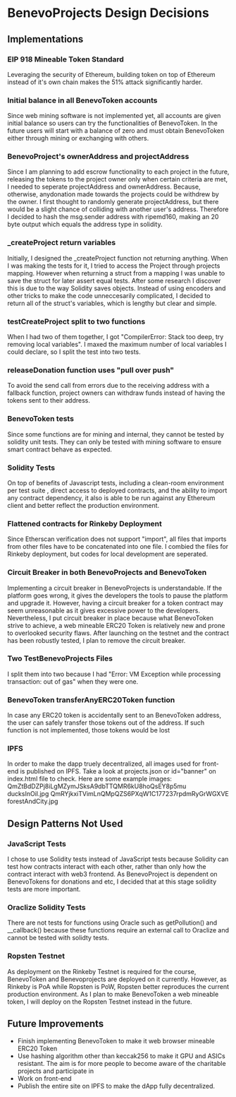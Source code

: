 # BenevoProjects Design Decisions

## Implementations
### EIP 918 Mineable Token Standard
Leveraging the security of Ethereum, building token on top of Ethereum instead of it's own chain makes the 51% attack significantly harder.

### Initial balance in all BenevoToken accounts
Since web mining software is not implemented yet, all accounts are given initial balance so users can try the functionalities of BenevoToken. In the future users will start with a balance of zero and must obtain BenevoToken either through mining or exchanging with others.

### BenevoProject's ownerAddress and projectAddress
Since I am planning to add escrow functionality to each project in the future, releasing the tokens to the project owner only when certain criteria are met, I needed to seperate projectAddress and ownerAddress. Because, otherwise, anydonation made towards the projects could be withdrew by the owner. I first thought to randomly generate projectAddress, but there would be a slight chance of colliding with another user's address. Therefore I decided to hash the msg.sender address with ripemd160, making an 20 byte output which equals the address type in solidity.

### _createProject return variables
Initially, I designed the _createProject function not returning anything. When I was making the tests for it, I tried to access the Project through projects mapping. However when returning a struct from a mapping I was unable to save the struct for later assert equal tests. After some research I discover this is due to the way Solidity saves objects. Instead of using encoders and other tricks to make the code unneccesarily complicated, I decided to return all of the struct's variables, which is lengthy but clear and simple.

### testCreateProject split to two functions
When I had two of them together, I got "CompilerError: Stack too deep, try removing local variables".
I maxed the maximum number of local variables I could declare, so I split the test into two tests.

### releaseDonation function uses "pull over push"
To avoid the send call from errors due to the receiving address with a fallback function, project owners can withdraw funds instead of having the tokens sent to their address.

### BenevoToken tests
Since some functions are for mining and internal, they cannot be tested by solidity unit tests. They can only be tested with mining software to ensure smart contract behave as expected.

### Solidity Tests
On top of benefits of Javascript tests, including a clean-room environment per test suite , direct access to  deployed contracts, and the ability to import any contract dependency, it also is able to be run against any Ethereum client and better reflect the production environment.

### Flattened contracts for Rinkeby Deployment
Since Etherscan verification does not support "import", all files that imports from other files have to be concatenated into one file.
I combied the files for Rinkeby deployment, but codes for local development are seperated.

### Circuit Breaker in both BenevoProjects and BenevoToken
Implementing a circuit breaker in BenevoProjects is understandable. If the platform goes wrong, it gives the developers the tools to pause the platform and upgrade it. However, having a circuit breaker for a token contract may seem unreasonable as it gives excessive power to the developers. Nevertheless, I put circuit breaker in place because what BenevoToken strive to achieve, a web mineable ERC20 Token is relatively new and prone to overlooked security flaws. After launching on the testnet and the contract has been robustly tested, I plan to remove the circuit breaker.

### Two TestBenevoProjects Files
I split them into two because I had "Error: VM Exception while processing transaction: out of gas" when they were one.

### BenevoToken transferAnyERC20Token function
In case any ERC20 token is accidentally sent to an BenevoToken address, the user can safely transfer those tokens out of the address. If such function is not implemented, those tokens would be lost

### IPFS
In order to make the dapp truely decentralized, all images used for front-end is published on IPFS. 
Take a look at projects.json or id="banner" on index.html file to check. 
Here are some example images:
QmZtBdDZPj8iLgMZymJSksA9dbTTQMR6kU8hoQsEY8p5mu ducksInOil.jpg
QmRYjkxiTVimLnQMpQZS6PXqW1C177237rpdmRyGrWGXVE forestAndCity.jpg

## Design Patterns Not Used

### JavaScript Tests
I chose to use Solidity tests instead of JavaScript tests because Solidity can test how contracts interact with each other, rather than only how the contract interact with web3 frontend. 
As BenevoProject is dependent on BenevoTokens for donations and etc, I decided that at this stage solidity tests are more important.

### Oraclize Solidity Tests
There are not tests for functions using Oracle such as getPollution() and __callback() because these functions require an external call to Oraclize and cannot be tested with solidty tests.

### Ropsten Testnet
As deployment on the Rinkeby Testnet is required for the course, BenevoToken and Benevoprojects are deployed on it currently. However, as Rinkeby is PoA while Ropsten is PoW, Ropsten better reproduces the current production environment. As I plan to make BenevoToken a web mineable token, I will deploy on the Ropsten Testnet instead in the future.

## Future Improvements
- Finish implementing BenevoToken to make it web browser mineable ERC20 Token
- Use hashing algorithm other than keccak256 to make it GPU and ASICs resistant. The aim is for more people to become aware of the charitable projects and participate in 
- Work on front-end
- Publish the entire site on IPFS to make the dApp fully decentralized.